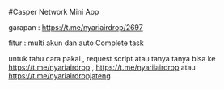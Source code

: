 #Casper Network Mini App

garapan : https://t.me/nyariairdrop/2697

fitur : multi akun dan auto Complete task

untuk tahu cara pakai , request script atau tanya tanya bisa ke https://t.me/nyariairdrop , https://t.me/nyariiairdrop atau https://t.me/nyariairdropjateng
